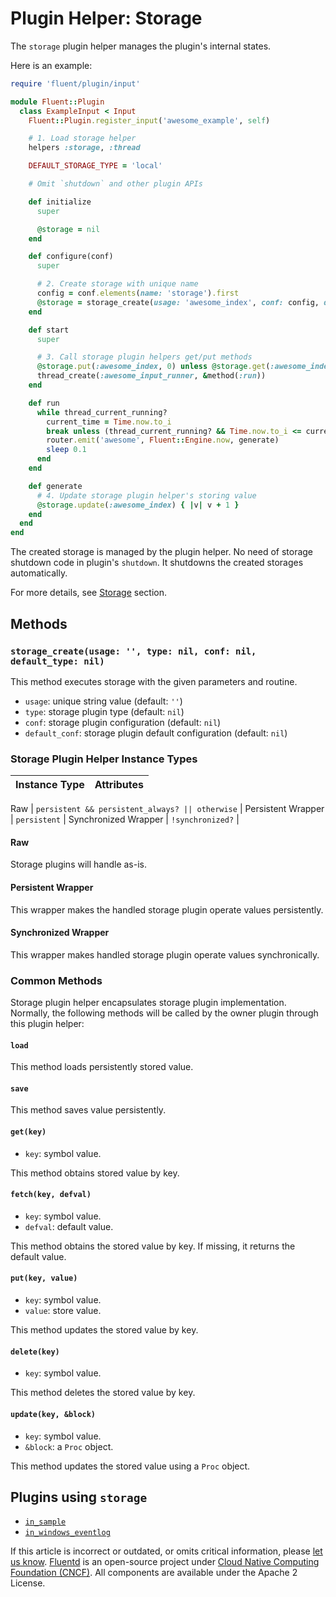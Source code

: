 # Plugin Helper: Storage

The `storage` plugin helper manages the plugin's internal states.

Here is an example:

```ruby
require 'fluent/plugin/input'

module Fluent::Plugin
  class ExampleInput < Input
    Fluent::Plugin.register_input('awesome_example', self)

    # 1. Load storage helper
    helpers :storage, :thread

    DEFAULT_STORAGE_TYPE = 'local'

    # Omit `shutdown` and other plugin APIs

    def initialize
      super

      @storage = nil
    end

    def configure(conf)
      super

      # 2. Create storage with unique name
      config = conf.elements(name: 'storage').first
      @storage = storage_create(usage: 'awesome_index', conf: config, default_type: DEFAULT_STORAGE_TYPE)
    end

    def start
      super

      # 3. Call storage plugin helpers get/put methods
      @storage.put(:awesome_index, 0) unless @storage.get(:awesome_index)
      thread_create(:awesome_input_runner, &method(:run))
    end

    def run
      while thread_current_running?
        current_time = Time.now.to_i
        break unless (thread_current_running? && Time.now.to_i <= current_time)
        router.emit('awesome', Fluent::Engine.now, generate)
        sleep 0.1
      end
    end

    def generate
      # 4. Update storage plugin helper's storing value
      @storage.update(:awesome_index) { |v| v + 1 }
    end
  end
end
```

The created storage is managed by the plugin helper. No need of storage shutdown code in plugin's `shutdown`. It shutdowns the created storages automatically.

For more details, see [Storage](../storage/) section.

## Methods

### `storage_create(usage: '', type: nil, conf: nil, default_type: nil)`

This method executes storage with the given parameters and routine.

* `usage`: unique string value \(default: `''`\)
* `type`: storage plugin type \(default: `nil`\)
* `conf`: storage plugin configuration \(default: `nil`\)
* `default_conf`: storage plugin default configuration \(default: `nil`\)

### Storage Plugin Helper Instance Types

| Instance Type | Attributes |
| :--- | :--- |


Raw \| `persistent && persistent_always? || otherwise` \| Persistent Wrapper \| `persistent` \| Synchronized Wrapper \| `!synchronized?` \|

#### Raw

Storage plugins will handle as-is.

#### Persistent Wrapper

This wrapper makes the handled storage plugin operate values persistently.

#### Synchronized Wrapper

This wrapper makes handled storage plugin operate values synchronically.

### Common Methods

Storage plugin helper encapsulates storage plugin implementation. Normally, the following methods will be called by the owner plugin through this plugin helper:

#### `load`

This method loads persistently stored value.

#### `save`

This method saves value persistently.

#### `get(key)`

* `key`: symbol value.

This method obtains stored value by key.

#### `fetch(key, defval)`

* `key`: symbol value.
* `defval`: default value.

This method obtains the stored value by key. If missing, it returns the default value.

#### `put(key, value)`

* `key`: symbol value.
* `value`: store value.

This method updates the stored value by key.

#### `delete(key)`

* `key`: symbol value.

This method deletes the stored value by key.

#### `update(key, &block)`

* `key`: symbol value.
* `&block`: a `Proc` object.

This method updates the stored value using a `Proc` object.

## Plugins using `storage`

* [`in_sample`](../input/sample.md)
* [`in_windows_eventlog`](../input/windows_eventlog.md)

If this article is incorrect or outdated, or omits critical information, please [let us know](https://github.com/fluent/fluentd-docs-gitbook/issues?state=open). [Fluentd](http://www.fluentd.org/) is an open-source project under [Cloud Native Computing Foundation \(CNCF\)](https://cncf.io/). All components are available under the Apache 2 License.

